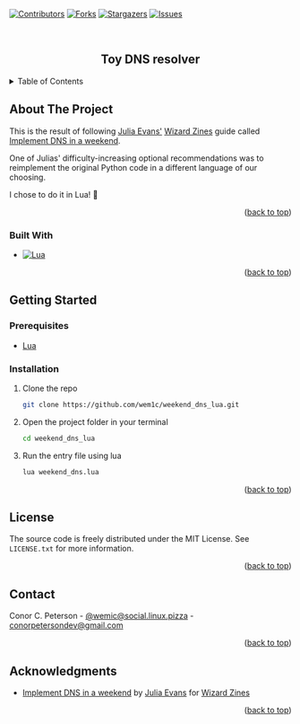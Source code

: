 <!-- Improved compatibility of back to top link: See: https://github.com/othneildrew/Best-README-Template/pull/73 -->

<a name="readme-top"></a>

<!--
*** Thanks for checking out the Best-README-Template. If you have a suggestion
*** that would make this better, please fork the repo and create a pull request
*** or simply open an issue with the tag "enhancement".
*** Don't forget to give the project a star!
*** Thanks again! Now go create something AMAZING! :D
-->

<!-- PROJECT SHIELDS -->
<!--
*** I'm using markdown "reference style" links for readability.
*** Reference links are enclosed in brackets [ ] instead of parentheses ( ).
*** See the bottom of this document for the declaration of the reference variables
*** for contributors-url, forks-url, etc. This is an optional, concise syntax you may use.
*** https://www.markdownguide.org/basic-syntax/#reference-style-links
-->

[![Contributors][contributors-shield]][contributors-url]
[![Forks][forks-shield]][forks-url]
[![Stargazers][stars-shield]][stars-url]
[![Issues][issues-shield]][issues-url]

<!-- PROJECT LOGO -->
<br />
<div align="center">
  <h2 align="center">Toy DNS resolver</h2>
</div>

<!-- TABLE OF CONTENTS -->
<details>
  <summary>Table of Contents</summary>
  <ol>
    <li>
      <a href="#about-the-project">About The Project</a>
      <ul>
        <li><a href="#built-with">Built With</a></li>
      </ul>
    </li>
    <li>
      <a href="#getting-started">Getting Started</a>
      <ul>
        <li><a href="#prerequisites">Prerequisites</a></li>
        <li><a href="#installation">Installation</a></li>
      </ul>
    </li>
    <li><a href="#license">License</a></li>
    <li><a href="#contact">Contact</a></li>
    <li><a href="#acknowledgments">Acknowledgments</a></li>
  </ol>
</details>

<!-- ABOUT THE PROJECT -->

## About The Project

This is the result of following [Julia Evans'](https://jvns.ca/) [Wizard Zines](https://wizardzines.com/) guide called [Implement DNS in a weekend](https://implement-dns.wizardzines.com/).

One of Julias' difficulty-increasing optional recommendations was to reimplement the original Python code in a different language of our choosing.

I chose to do it in Lua! 🌙

<p align="right">(<a href="#readme-top">back to top</a>)</p>

### Built With

- [![Lua][Lua-badge]][Lua-url]

<p align="right">(<a href="#readme-top">back to top</a>)</p>

<!-- GETTING STARTED -->

## Getting Started

### Prerequisites

- [Lua](https://www.lua.org/download.html)

### Installation

1. Clone the repo

   ```sh
   git clone https://github.com/wem1c/weekend_dns_lua.git
   ```

2. Open the project folder in your terminal

   ```sh
   cd weekend_dns_lua
   ```

3. Run the entry file using lua

   ```sh
   lua weekend_dns.lua
   ```

<p align="right">(<a href="#readme-top">back to top</a>)</p>

<!-- LICENSE -->

## License

The source code is freely distributed under the MIT License. See `LICENSE.txt` for more information.

<p align="right">(<a href="#readme-top">back to top</a>)</p>

<!-- CONTACT -->

## Contact

Conor C. Peterson - [@wemic@social.linux.pizza](https://social.linux.pizza/@wemic) - conorpetersondev@gmail.com

<p align="right">(<a href="#readme-top">back to top</a>)</p>

<!-- ACKNOWLEDGMENTS -->

## Acknowledgments

- [Implement DNS in a weekend](https://implement-dns.wizardzines.com/) by [Julia Evans](https://jvns.ca/) for [Wizard Zines](https://wizardzines.com/)

<p align="right">(<a href="#readme-top">back to top</a>)</p>

<!-- MARKDOWN LINKS & IMAGES -->
<!-- https://www.markdownguide.org/basic-syntax/#reference-style-links -->

[contributors-shield]: https://img.shields.io/github/contributors/wem1c/weekend_dns_lua.svg?style=for-the-badge
[contributors-url]: https://github.com/wem1c/weekend_dns_lua/graphs/contributors
[forks-shield]: https://img.shields.io/github/forks/wem1c/weekend_dns_lua.svg?style=for-the-badge
[forks-url]: https://github.com/wem1c/weekend_dns_lua/network/members
[stars-shield]: https://img.shields.io/github/stars/wem1c/weekend_dns_lua.svg?style=for-the-badge
[stars-url]: https://github.com/wem1c/weekend_dns_lua/stargazers
[issues-shield]: https://img.shields.io/github/issues/wem1c/weekend_dns_lua.svg?style=for-the-badge
[issues-url]: https://github.com/wem1c/weekend_dns_lua/issues
[Lua-badge]: https://img.shields.io/badge/lua-000080?style=for-the-badge&logo=lua
[Lua-url]: https://www.lua.org/
